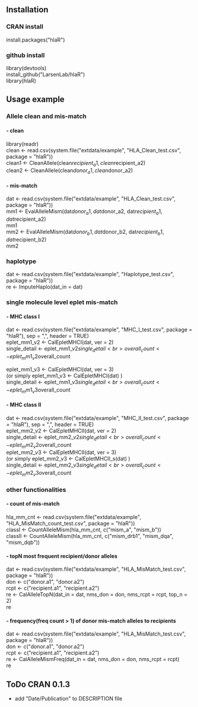 ## Installation
### CRAN install
install.packages("hlaR")<br>
### github install<br>
library(devtools)<br>
install_github("LarsenLab/hlaR")<br>
library(hlaR)<br> 

## Usage example
### Allele clean and mis-match
#### - clean
library(readr)<br>
clean <- read.csv(system.file("extdata/example", "HLA_Clean_test.csv", package = "hlaR"))<br>
clean1 <- CleanAllele(clean$recipient_a1, clean$recipient_a2)<br>
clean2 <- CleanAllele(clean$donor_a1, clean$donor_a2)<br>

#### - mis-match
dat <- read.csv(system.file("extdata/example", "HLA_Clean_test.csv", package = "hlaR"))<br>
mm1 <- EvalAlleleMism(dat$donor_a1, dat$donor_a2, dat$recipient_a1, dat$recipient_a2)<br>
mm1 <br>
mm2 <- EvalAlleleMism(dat$donor_b1, dat$donor_b2, dat$recipient_b1, dat$recipient_b2)<br>
mm2<br>

### haplotype
dat <- read.csv(system.file("extdata/example", "Haplotype_test.csv", package = "hlaR"))<br>
re <- ImputeHaplo(dat_in = dat)<br>

### single molecule level eplet mis-match
#### - MHC class I
dat <- read.csv(system.file("extdata/example", "MHC_I_test.csv", package = "hlaR"), sep = ",", header = TRUE)<br>
eplet_mm1_v2 <- CalEpletMHCI(dat, ver = 2)<br>
single_detail <- eplet_mm1_v2$single_detail<br>
overall_count <- eplet_mm1_v2$overall_count<br>

eplet_mm1_v3 <- CalEpletMHCI(dat, ver = 3)<br>
(or simply eplet_mm1_v3 <- CalEpletMHCI(dat) )<br>
single_detail <- eplet_mm1_v3$single_detail<br>
overall_count <- eplet_mm1_v3$overall_count<br>
#### - MHC class II
dat <- read.csv(system.file("extdata/example", "MHC_II_test.csv", package = "hlaR"), sep = ",", header = TRUE)<br>
eplet_mm2_v2 <- CalEpletMHCII(dat, ver = 2)<br>
single_detail <- eplet_mm2_v2$single_detail<br>
overall_count <- eplet_mm2_v2$overall_count<br>
eplet_mm2_v3 <- CalEpletMHCII(dat, ver = 3)<br>
(or simply eplet_mm2_v3 <- CalEpletMHCII_s(dat) )<br>
single_detail <- eplet_mm2_v3$single_detail<br>
overall_count <- eplet_mm2_v3$overall_count<br>

### other functionalities
#### - count of mis-match
hla_mm_cnt <- read.csv(system.file("extdata/example", "HLA_MisMatch_count_test.csv", package = "hlaR"))<br>
classI <- CountAlleleMism(hla_mm_cnt, c("mism_a", "mism_b"))<br>
classII <- CountAlleleMism(hla_mm_cnt, c("mism_drb1", "mism_dqa", "mism_dqb"))<br>
#### - topN most frequent recipient/donor alleles 
dat <- read.csv(system.file("extdata/example", "HLA_MisMatch_test.csv", package = "hlaR"))<br>
don <- c("donor.a1", "donor.a2")<br>
rcpt <- c("recipient.a1", "recipient.a2")<br>
re <- CalAlleleTopN(dat_in = dat, nms_don = don, nms_rcpt = rcpt, top_n = 2)<br>
re<br>
#### - frequency(freq count > 1) of donor mis-match alleles to recipients
dat <- read.csv(system.file("extdata/example", "HLA_MisMatch_test.csv", package = "hlaR"))<br>
don <- c("donor.a1", "donor.a2")<br>
rcpt <- c("recipient.a1", "recipient.a2")<br>
re <- CalAlleleMismFreq(dat_in = dat, nms_don = don, nms_rcpt = rcpt)<br> 
re

## ToDo CRAN 0.1.3<br>
- add "Date/Publication" to DESCRIPTION file 




